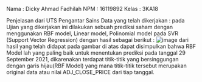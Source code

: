 Nama  : Dicky Ahmad Fadhilah
NPM   : 16119892
Kelas : 3KA18

Penjelasan dari UTS Pengantar Sains Data yang telah dikerjakan :
pada Ujian yang dikerjakan ini dilakukan sebuah prediksi saham dengan menggunakan RBF model, Linear model, Polinomial model pada SVR (Support Vector Regression) dengan hasil sebagai berikut :
![image](https://user-images.githubusercontent.com/105706888/171325169-8412d26b-c2cb-4f3a-afe1-99c959047cba.png)
dari hasil yang telah didapat pada gambar di atas dapat disimpulkan bahwa RBF Model lah yang paling baik untuk menentukan prediksi pada tanggal 29 September 2021, dikarenakan terdapat titik-titik yang bersinggungan dengan garis hijau(RBF Model) yang mana titik-titik tersebut merupakan original data atau nilai ADJ_CLOSE_PRICE dari tiap tanggal.
